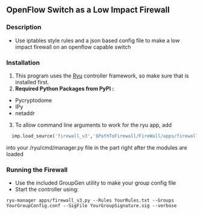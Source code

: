##  OpenFlow Switch as a Low Impact Firewall
### Description 
* Use iptables style rules and a json based config file to make a low impact firewall on an openflow capable switch
### Installation 
1. This program uses the [Ryu](https://github.com/osrg/ryu) controller framework, so make sure that is installed first.
2.  **Required Python Packages from PyPI :**
  
* Pycryptodome 
* IPy 
* netaddr 
3.  To allow command line arguments to work for the ryu app, add 

   ```python
     imp.load_source('firewall_v3','$PathToFirewall/FireWall/apps/firewall_v3.py')
   ```
   into your /ryu/cmd/manager.py file in the part right after the modules are loaded

### Running the Firewall
* Use the included GroupGen utility to make your group config file 
* Start the controller using:
```shell 
ryu-manager apps/firewall_v3.py --Rules YourRules.txt --Groups YourGroupConfig.conf --SigFile YourGroupSignature.sig --verbose

```
